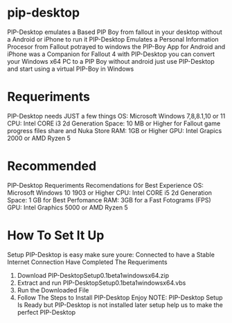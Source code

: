 # pip-desktop
PIP-Desktop emulates a Based PIP Boy from fallout in your desktop without a Android or iPhone to run it 
PIP-Desktop Emulates a Personal Information Procesor from Fallout potrayed to windows
the PIP-Boy App for Android and iPhone was a Companion for Fallout 4 
with PIP-Desktop you can convert your Windows x64 PC to a PIP Boy without android
just use PIP-Desktop and start using a virtual PIP-Boy in Windows

# Requeriments
PIP-Desktop needs JUST a few things
OS: Microsoft Windows 7,8,8.1,10 or 11 
CPU: Intel CORE i3 2d Generation
Space: 10 MB or Higher for Fallout game progress files share and Nuka Store
RAM: 1GB or Higher
GPU: Intel Grapics 2000 or AMD Ryzen 5
# Recommended
PIP-Desktop Requeriments Recomendations for Best Experience
OS: Microsoft Windows 10 1903 or Higher
CPU: Intel CORE i5 2d Generation
Space: 1 GB for Best Perfomance
RAM: 3GB for a Fast Fotograms (FPS)
GPU: Intel Graphics 5000 or AMD Ryzen 5

# How To Set It Up
Setup PIP-Desktop is easy make sure youre:
Connected to have a Stable Internet Connection 
Have Completed The Requeriments

1. Download PIP-DesktopSetup0.1beta1windowsx64.zip
2. Extract and run PIP-DesktopSetup0.1beta1windowsx64.vbs
3. Run the Downloaded File
4. Follow The Steps to Install PIP-Desktop 
Enjoy
NOTE: PIP-Desktop Setup Is Ready but PIP-Desktop is not installed later setup help us to make the perfect PIP-Desktop
